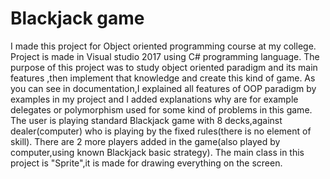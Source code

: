 # Blackjack game
I made this project for Object oriented programming course at my college.
Project is made in Visual studio 2017 using C# programming language. The purpose of this project was to study object oriented paradigm and its main features ,then implement that knowledge and create this kind of game.
As you can see in documentation,I explained all features of OOP paradigm by examples in my project and I added explanations why are for example delegates or polymorphism used for some kind of problems in this game.
The user is playing standard Blackjack game with 8 decks,against dealer(computer) who is playing by the fixed rules(there is no element of skill). There are 2 more players added in the game(also played by computer,using known Blackjack basic strategy).
The main class in this project is "Sprite",it is made for drawing everything on the screen.
